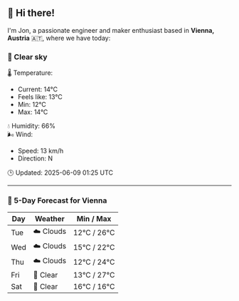## 👋 Hi there!

I'm Jon, a passionate engineer and maker enthusiast based in **Vienna, Austria** 🇦🇹, where we have today:

### 🌙 Clear sky 

🌡️ Temperature: 
* Current: 14°C
* Feels like: 13°C
* Min: 12°C 
* Max: 14°C  

💧 Humidity: 66%  
🌬️ Wind: 
* Speed: 13 km/h 
* Direction: N  

🕒 Updated: 2025-06-09 01:25 UTC

---

### 📅 5-Day Forecast for Vienna

| Day | Weather | Min / Max |
|-----|---------|------------|
| Tue | ☁️ Clouds | 12°C / 26°C |
| Wed | ☁️ Clouds | 15°C / 22°C |
| Thu | ☁️ Clouds | 12°C / 24°C |
| Fri | 🌙 Clear | 13°C / 27°C |
| Sat | 🌙 Clear | 16°C / 16°C |
